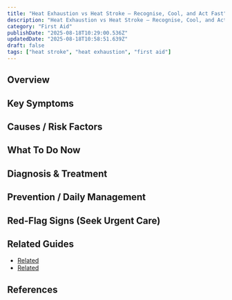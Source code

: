 ```yaml
---
title: "Heat Exhaustion vs Heat Stroke — Recognise, Cool, and Act Fast"
description: "Heat Exhaustion vs Heat Stroke — Recognise, Cool, and Act Fast — practical, plain-language guidance."
category: "First Aid"
publishDate: "2025-08-18T10:29:00.536Z"
updatedDate: "2025-08-18T10:58:51.639Z"
draft: false
tags: ["heat stroke", "heat exhaustion", "first aid"]
---
```


## Overview

## Key Symptoms

## Causes / Risk Factors

## What To Do Now

## Diagnosis & Treatment

## Prevention / Daily Management

## Red-Flag Signs (Seek Urgent Care)

## Related Guides
- [Related](/guides/when-a-fever-becomes-dangerous-adults-vs-children/)
- [Related](/guides/first-aid-for-severe-allergic-reactions/)

## References
